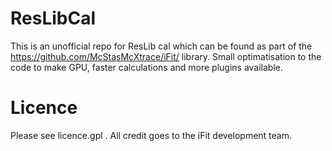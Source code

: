 ResLibCal
=========

This is an unofficial repo for ResLib cal which can be found as part of the https://github.com/McStasMcXtrace/iFit/ library.
Small optimatisation to the code to make GPU, faster calculations and more plugins available.

Licence
=======

Please see licence.gpl . All credit goes to the iFit development team.
